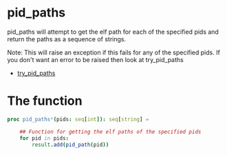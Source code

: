 # pid_paths

pid_paths will attempt to get the elf path for each of the specified pids and return the paths as a sequence of strings. 

Note: This will raise an exception if this fails for any of the specified pids. If you don't want an error to be raised then look at try_pid_paths

- [try_pid_paths](./try_pid_paths.md)

# The function
```nim
proc pid_paths*(pids: seq[int]): seq[string] =

    ## Function for getting the elf paths of the specified pids
    for pid in pids:
        result.add(pid_path(pid))
```